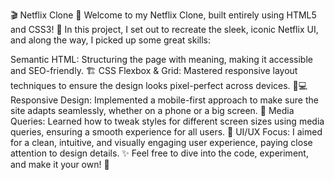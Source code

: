 🎬 Netflix Clone 🎨
Welcome to my Netflix Clone, built entirely using HTML5 and CSS3! 🚀
In this project, I set out to recreate the sleek, iconic Netflix UI, and along the way, I picked up some great skills:

Semantic HTML: Structuring the page with meaning, making it accessible and SEO-friendly. 🏗️
CSS Flexbox & Grid: Mastered responsive layout techniques to ensure the design looks pixel-perfect across devices. 📱💻
Responsive Design: Implemented a mobile-first approach to make sure the site adapts seamlessly, whether on a phone or a big screen. 🔄
Media Queries: Learned how to tweak styles for different screen sizes using media queries, ensuring a smooth experience for all users. 🔧
UI/UX Focus: I aimed for a clean, intuitive, and visually engaging user experience, paying close attention to design details. ✨
Feel free to dive into the code, experiment, and make it your own! 🌟
